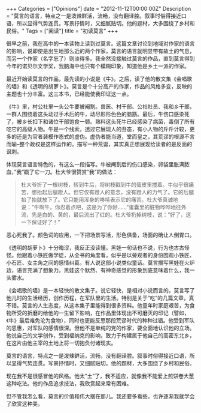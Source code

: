 +++
Categories = ["Opinions"]
date = "2012-11-12T00:00:00Z"
Description = "莫言的语言，特点之一是泼辣鲜活，流畅，没有翻译腔。叙事时俗得接近口语，所以显得气势连贯。写景抒情时，又细腻贴切。他的题材，大多围绕了乡村和民俗。"
Tags = ["阅读"]
title = "初读莫言"
+++

很早之前，我在高中的一本读物上读到过莫言。这篇文章讨论到地域对作家的语言的影响，说即使是出生地那么近的两个作家，莫言的语言就明显带有故土的气息，而另一个作家（名字忘了）则淡得多。我全然没接触过莫言的作品，直到莫言得到今年的诺贝尔文学奖，我脑海中也只有个模糊印象，知道他是乡土一派的作家。

最近开始读莫言的作品，最先读的小说是《牛》。之后，读了他的散文集《会唱歌的墙》和《透明的胡萝卜》。莫言是个十分高产的作家，作品的风格多变，反映的主题也十分丰富。这三本书，已经能使我印证这一点。

《牛》里，村公社里一头公牛要被阉割。兽医、村干部、公社社员、我和乡干部，一群人围绕着这头动过手术后的牛，动尽形形色色的脑筋。最后，牛伤口感染死了，被乡长扣下和诸位干部饱食一顿。熟料这头死牛已经感染了病菌，毒倒了所有吃它的高级人物。牛是一个线索，透过它展现人的丑态，有小人物的斤斤计较，更多的还是为官者装模作态式的虚伪。虚伪者能当道，堂而皇之，其荒谬的根源不言而喻–整个政权是这样运作的。描写一种荒诞，其实真正想展现给读者的是反面的讽刺。

体现莫言语言特色的，有这么一段描写。牛被阉割后的伤口感染，卵袋里胀满脓血，”我”戳了它一刀。杜大爷很赞赏”我”的做法：

>杜大爷折了一根树枝，转到牛后，将树枝戳到牛的蛋皮里搅着。牛似乎很痛苦，想抬起后腿蹬人。但它仅有蹬人的意念，没有蹬人的力气了。它的后腿抬了抬就放下了。它只能用浑身的哆嗦表示它的痛苦。杜大爷真诚地说：”牛啊牛，你忍着点吧，这是为了你好……”蛋囊里的脏物哗哗地往外流，先是白的、黄的，最后流出了红的。杜大爷扔掉树枝，说：”好了，这一下保证好了！” 

恶心死我了。颜色词的应用，一下把场景写活，形色俱备，场面的确让人倒胃口。

《透明的胡萝卜》十分晦涩，我反正没读懂。黑娃一句话也不说，行为也古古怪怪。他跟着小铁匠做学徒，从全书的角度看，似乎是以旁观者的身份围观小铁匠、小石匠、女主角之间的感情纠葛。有人说这部小说类似童话。莫言描写黑娃在火炉边，语言充满了想象力。黑娃这个默然、有神奇感觉的形象到底意味着什么，我一头雾水。

《会唱歌的墙》是一本轻快的散文集子。说它轻快，是相对小说而言的。莫言写了他儿时的生活经历，创作历程，在军队里的生活。特别是关于”吃”的几篇文章，真不错。莫言的人生态度，从这本集子里能得到很多资料。他童年时家庭艰苦，为食物所受的折磨的给他的一生留下影响，在作品里体现出不可磨灭的印记（譬如，《牛》最后难免沦为食物），同时也更能反思那段荒谬时代的种种过错。他受到军队的恩惠，对军队的感情很深。但他不是单纯的党的作家，要全面地认识他的立场。他说自己的文学创作，受到福纳克的影响，致力于构建属于他自己的高密东北乡，在这片由他主宰的土地上将一切抱负付诸现实。

莫言的语言，特点之一是泼辣鲜活，流畅，没有翻译腔。叙事时俗得接近口语，所以显得气势连贯。写景抒情时，又细腻贴切。他的题材，大多围绕了乡村和民俗。

现在我不是很感冒他的风格。他太”土”了，我不适应，就像我不能爱上煎饼卷大葱这种吃法。他的作品追求技法，我欣赏起来常有困难。

但不管我怎么看，莫言的价值和伟大摆在那儿。我还要多看些，也许逐渐我就学会了欣赏这种美。
